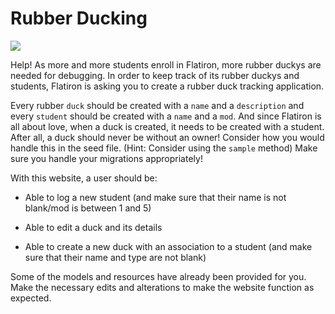 # Rubber Ducking

<img src="https://mrcolley.files.wordpress.com/2014/07/rubber-ducky-2.jpg">

Help! As more and more students enroll in Flatiron, more rubber duckys are needed for debugging. In order to keep track of its rubber duckys and students, Flatiron is asking you to create a rubber duck tracking application.

Every rubber `duck` should be created with a `name` and a `description` and every `student` should be created with a `name` and a `mod`. And since Flatiron is all about love, when a duck is created, it needs to be created with a student. After all, a duck should never be without an owner! Consider how you would handle this in the seed file. (Hint: Consider using the `sample` method) Make sure you handle your migrations appropriately!

With this website, a user should be:

<!-- * Able to see a list of all the students -->

<!-- * Able to see a single student and all the ducks owned by that student -->

* Able to log a new student (and make sure that their name is not blank/mod is between 1 and 5)

<!-- * Able to edit a student's name (and make sure that their name is not blank/mod is between 1 and 5) -->

<!-- * Able to see a list of all the ducks -->

<!-- * Able to see a single duck and see all its details -->

* Able to edit a duck and its details

* Able to create a new duck with an association to a student (and make sure that their name and type are not blank)

Some of the models and resources have already been provided for you. Make the necessary edits and alterations to make the website function as expected.
